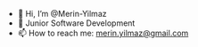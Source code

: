 - 👋 Hi, I’m @Merin-Yilmaz
- 🌱 Junior Software Development
- 📫 How to reach me: merin.yilmaz@gmail.com

<!---
Merin-Yilmaz/Merin-Yilmaz is a ✨ special ✨ repository because its `README.md` (this file) appears on your GitHub profile.
You can click the Preview link to take a look at your changes.
--->
